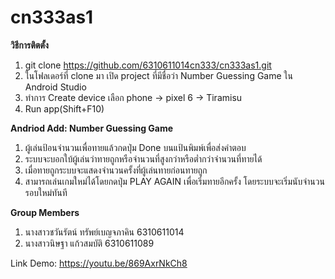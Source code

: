 # cn333as1
**วิธีการติตตั้ง**
1. git clone https://github.com/6310611014cn333/cn333as1.git
2. ในโฟลเดอร์ที่ clone มา เปิด project ที่มีชื่อว่า Number Guessing Game ใน Android Studio
3. ทำการ Create device เลือก phone -> pixel 6 -> Tiramisu
3. Run app(Shift+F10)

**Andriod Add: Number Guessing Game**
1. ผู้เล่นป้อนจำนวนเพื่อทายแล้วกดปุ่ม Done บนแป้นพิมพ์เพื่อส่งคำตอบ
2. ระบบจะบอกใบ้ผู้เล่นว่าทายถูกหรือจำนวนที่สูงกว่าหรือต่ำกว่าจำนวนที่ทายได้
4. เมื่อทายถูกระบบจะแสดงจำนวนครั้งที่ผู้เล่นทายก่อนทายถูก
5. สามารถเล่นเกมใหม่ได้โดยกดปุ่ม PLAY AGAIN เพื่อเริ่มทายอีกครั้ง โดยระบบจะเริ่มนับจำนวนรอบใหม่ทันที

**Group Members**
1. นางสาวชวันรัตน์ ทรัพย์เบญจภาคิน 6310611014
2. นางสาวนิษฐา แก้วสมบัติ 6310611089

Link Demo: https://youtu.be/869AxrNkCh8
